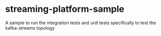 # streaming-platform-sample
A sample to run the integration tests and unit tests specifically to test the kafka-streams topology
